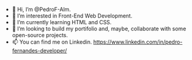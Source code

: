 - 👋 Hi, I’m @PedroF-Alm.
- 👀 I’m interested in Front-End Web Development.
- 🌱 I’m currently learning HTML and CSS. 
- 💞️ I’m looking to build my portifolio and, maybe, collaborate with some open-source projects.
- 📫 You can find me on Linkedin. https://www.linkedin.com/in/pedro-fernandes-developer/

<!---
PedroF-Alm/PedroF-Alm is a ✨ special ✨ repository because its `README.md` (this file) appears on your GitHub profile.
You can click the Preview link to take a look at your changes.
--->
